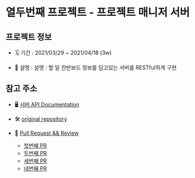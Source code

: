 # 열두번째 프로젝트 - 프로젝트 매니저 서버

## 프로젝트 정보
- 🗓 기간 : 2021/03/29 ~ 2021/04/18 (3w)

- 📝 설명 : 설명 : 할 일 칸반보드 정보를 담고있는 서버를 RESTful하게 구현

## 참고 주소

- 🖥 [서버 API Documentation](https://github.com/lina0322/ios-project-manager-server/wiki/API-Documentation-(Summed))

- 🛠 [original repository](https://github.com/lina0322/ios-project-manager-server)

- 📝 [Pull Request && Review](https://github.com/yagom-academy/ios-project-manager-server/pulls)
  - [첫번째 PR](https://github.com/yagom-academy/ios-project-manager-server/pull/11)
  - [두번째 PR](https://github.com/yagom-academy/ios-project-manager-server/pull/13)
  - [세번째 PR](https://github.com/yagom-academy/ios-project-manager-server/pull/16)
  - [네번째 PR](https://github.com/yagom-academy/ios-project-manager-server/pull/18)


